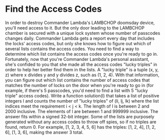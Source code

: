Find the Access Codes
=====================

In order to destroy Commander Lambda's LAMBCHOP doomsday device, you'll need access to it.
But the only door leading to the LAMBCHOP chamber is secured with a unique lock system whose number of passcodes changes daily.
Commander Lambda gets a report every day that includes the locks' access codes, but only she knows how to figure out which of several lists contains the access codes.
You need to find a way to determine which list contains the access codes once you're ready to go in. 
Fortunately, now that you're Commander Lambda's personal assistant, she's confided to you that she made all the access codes "lucky triples" in order to help her better find them in the lists.
A "lucky triple" is a tuple (x, y, z) where x divides y and y divides z, such as (1, 2, 4).
With that information, you can figure out which list contains the number of access codes that matches the number of locks on the door when you're ready to go in (for example, if there's 5 passcodes, you'd need to find a list with 5 "lucky triple" access codes).
Write a function solution(l) that takes a list of positive integers l and counts the number of "lucky triples" of (li, lj, lk) where the list indices meet the requirement i < j < k. 
The length of l is between 2 and 2000 inclusive.  The elements of l are between 1 and 999999 inclusive.  The answer fits within a signed 32-bit integer.
Some of the lists are purposely generated without any access codes to throw off spies, so if no triples are found, return 0. 
For example, [1, 2, 3, 4, 5, 6] has the triples: [1, 2, 4], [1, 2, 6], [1, 3, 6], making the answer 3 total.
